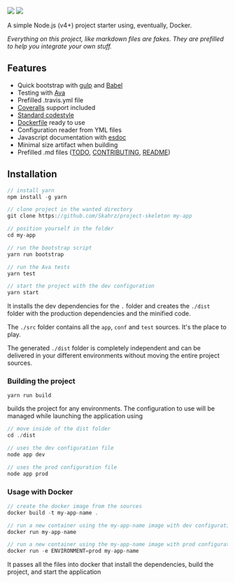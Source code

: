 <p>
<a href="https://github.com/feross/standard"><img src="https://img.shields.io/badge/code%20style-standard-brightgreen.svg"/></a>
<a href="https://opensource.org/licenses/MIT"><img src="https://img.shields.io/badge/license-mit-blue.svg"/></a>
</p>

A simple Node.js (v4+) project starter using, eventually, Docker.

*Everything on this project, like markdown files are fakes. They are prefilled to help you integrate your own stuff.*

## Features

- Quick bootstrap with [gulp](http://gulpjs.com/) and [Babel](https://babeljs.io/)
- Testing with [Ava](https://github.com/avajs/ava)
- Prefilled .travis.yml file
- [Coveralls](https://coveralls.io/) support included
- [Standard codestyle](https://github.com/feross/standard)
- [Dockerfile](#run-with-docker) ready to use
- Configuration reader from YML files
- Javascript documentation with [esdoc](https://esdoc.org/)
- Minimal size artifact when building
- Prefilled .md files ([TODO](TODO.md), [CONTRIBUTING](CONTRIBUTING.md), [README](PROJECT_README.md))

## Installation

```javascript
// install yarn
npm install -g yarn

// clone project in the wanted directory
git clone https://github.com/Skahrz/project-skeleton my-app

// position yourself in the folder
cd my-app

// run the bootstrap script
yarn run bootstrap

// run the Ava tests
yarn test

// start the project with the dev configuration
yarn start
```

It installs the dev dependencies for the `.` folder and creates the `./dist` folder with the production dependencies and the minified code.

The `./src` folder contains all the `app`, `conf` and `test` sources. It's the place to play.

The generated `./dist` folder is completely independent and can be delivered in your different environments without moving the entire project sources.

### Building the project

```
yarn run build
```

builds the project for any environments. The configuration to use will be managed while launching the application using

```javascript
// move inside of the dist folder
cd ./dist

// uses the dev configuration file
node app dev

// uses the prod configuration file
node app prod
```

### Usage with Docker

```javascript
// create the docker image from the sources
docker build -t my-app-name .

// run a new container using the my-app-name image with dev configurations
docker run my-app-name

// run a new container using the my-app-name image with prod configurations
docker run -e ENVIRONMENT=prod my-app-name
```

It passes all the files into docker that install the dependencies, build the project, and start the application
